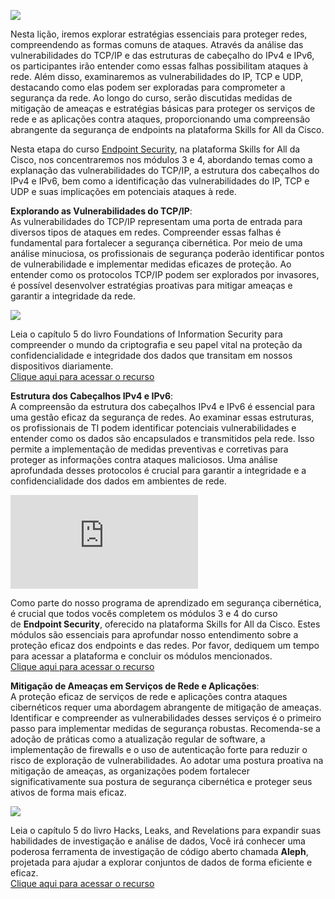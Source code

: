 ![](https://infnet.online/wp-content/uploads/2024/03/LD5-8.jpg)

Nesta lição, iremos explorar estratégias essenciais para proteger redes, compreendendo as formas comuns de ataques. Através da análise das vulnerabilidades do TCP/IP e das estruturas de cabeçalho do IPv4 e IPv6, os participantes irão entender como essas falhas possibilitam ataques à rede. Além disso, examinaremos as vulnerabilidades do IP, TCP e UDP, destacando como elas podem ser exploradas para comprometer a segurança da rede. Ao longo do curso, serão discutidas medidas de mitigação de ameaças e estratégias básicas para proteger os serviços de rede e as aplicações contra ataques, proporcionando uma compreensão abrangente da segurança de endpoints na plataforma Skills for All da Cisco.

Nesta etapa do curso [Endpoint Security](https://skillsforall.com/course/endpoint-security?courseLang=en-US), na plataforma Skills for All da Cisco, nos concentraremos nos módulos 3 e 4, abordando temas como a explanação das vulnerabilidades do TCP/IP, a estrutura dos cabeçalhos do IPv4 e IPv6, bem como a identificação das vulnerabilidades do IP, TCP e UDP e suas implicações em potenciais ataques à rede.

**Explorando as Vulnerabilidades do TCP/IP**:  
As vulnerabilidades do TCP/IP representam uma porta de entrada para diversos tipos de ataques em redes. Compreender essas falhas é fundamental para fortalecer a segurança cibernética. Por meio de uma análise minuciosa, os profissionais de segurança poderão identificar pontos de vulnerabilidade e implementar medidas eficazes de proteção. Ao entender como os protocolos TCP/IP podem ser explorados por invasores, é possível desenvolver estratégias proativas para mitigar ameaças e garantir a integridade da rede.

![](https://learning.oreilly.com/library/cover/9781098122546)

Leia o capítulo 5 do livro Foundations of Information Security para compreender o mundo da criptografia e seu papel vital na proteção da confidencialidade e integridade dos dados que transitam em nossos dispositivos diariamente.  
[Clique aqui para acessar o recurso](https://learning.oreilly.com/library/view/foundations-of-information/9781098122546/xhtml/ch05.xhtml)

**Estrutura dos Cabeçalhos IPv4 e IPv6**:  
A compreensão da estrutura dos cabeçalhos IPv4 e IPv6 é essencial para uma gestão eficaz da segurança de redes. Ao examinar essas estruturas, os profissionais de TI podem identificar potenciais vulnerabilidades e entender como os dados são encapsulados e transmitidos pela rede. Isso permite a implementação de medidas preventivas e corretivas para proteger as informações contra ataques maliciosos. Uma análise aprofundada desses protocolos é crucial para garantir a integridade e a confidencialidade dos dados em ambientes de rede.

![](http://api.pagepeeker.com/v2/thumbs.php?size=s&code=4245e2496a&url=https://skillsforall.com/course/endpoint-security?courseLang=en-US)

Como parte do nosso programa de aprendizado em segurança cibernética, é crucial que todos vocês completem os módulos 3 e 4 do curso de **Endpoint Security**, oferecido na plataforma Skills for All da Cisco. Estes módulos são essenciais para aprofundar nosso entendimento sobre a proteção eficaz dos endpoints e das redes. Por favor, dediquem um tempo para acessar a plataforma e concluir os módulos mencionados.  
[Clique aqui para acessar o recurso](https://skillsforall.com/course/endpoint-security?courseLang=en-US)

**Mitigação de Ameaças em Serviços de Rede e Aplicações**:  
A proteção eficaz de serviços de rede e aplicações contra ataques cibernéticos requer uma abordagem abrangente de mitigação de ameaças. Identificar e compreender as vulnerabilidades desses serviços é o primeiro passo para implementar medidas de segurança robustas. Recomenda-se a adoção de práticas como a atualização regular de software, a implementação de firewalls e o uso de autenticação forte para reduzir o risco de exploração de vulnerabilidades. Ao adotar uma postura proativa na mitigação de ameaças, as organizações podem fortalecer significativamente sua postura de segurança cibernética e proteger seus ativos de forma mais eficaz.

![](https://learning.oreilly.com/library/cover/9781098168773)

Leia o capítulo 5 do livro Hacks, Leaks, and Revelations para expandir suas habilidades de investigação e análise de dados, Você irá conhecer uma poderosa ferramenta de investigação de código aberto chamada **Aleph**, projetada para ajudar a explorar conjuntos de dados de forma eficiente e eficaz.  
[Clique aqui para acessar o recurso](https://learning.oreilly.com/library/view/hacks-leaks-and/9781098168773/xhtml/chapter5.xhtml)